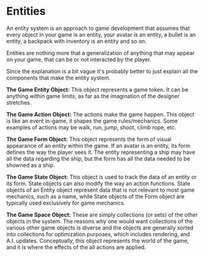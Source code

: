 # Entities #

An entity system is an approach to game development that assumes that every object in your game is an entity, your avatar is an entity, a bullet is an entity, a backpack with inventory is an entity and so on.

Entities are nothing more that a generalization of anything that may appear on your game, that can be or not interacted by the player.

Since the explanation is a bit vague it's probably better to just explain all the components that make the entity system.

**The Game Entity Object:** This object represents a game token. It can be anything within game limits, as far as the imagination of the designer stretches.

**The Game Action Object:** The actions make the game happen. This object is like an event in-game, it shapes the game rules/mechanics. Some examples of actions may be walk, run, jump, shoot, climb rope, etc.

**The Game Form Object:** This object represents the form of visual appearance of an entity within the game. If an avatar is an entity, its form defines the way the player sees it. The entity representing a ship may have all the data regarding the ship, but the form has all the data needed to be showned as a ship.

**The Game State Object:** This object is used to track the data of an entity or its form. State objects can also modify the way an action functions. State objects of an Entity object represent data that is not relevant to most game mechanics, such as a name, while State objects of the Form object are typically used exclusively for game mechanics.

**The Game Space Object:** These are simply collections (or sets) of the other objects in the system. The reasons why one would want collections of the various other game objects is diverse and the objects are generally sorted into collections for optimization purposes, which includes rendering, and A.I. updates. Conceptually, this object represents the world of the game, and it is where the effects of the all actions are applied.